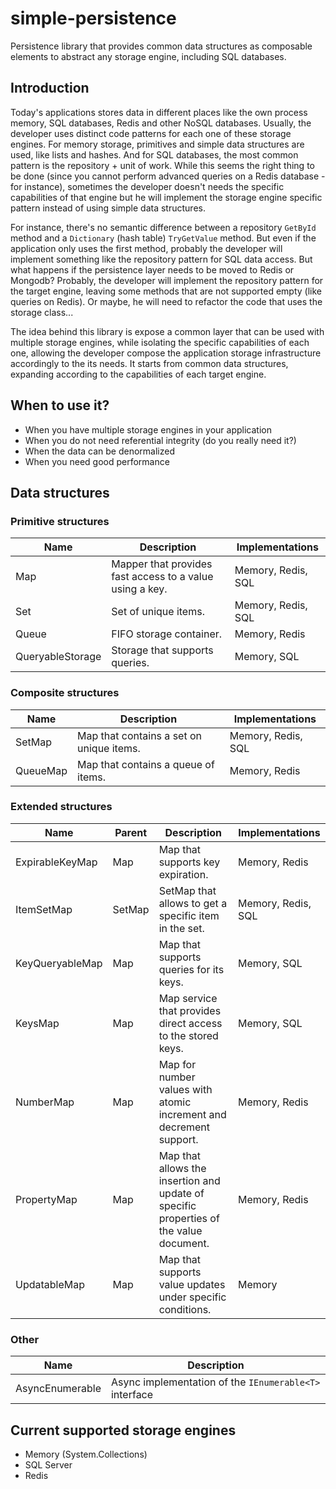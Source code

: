 # simple-persistence
Persistence library that provides common data structures as composable elements to abstract any storage engine, including SQL databases.

## Introduction

Today's applications stores data in different places like the own process memory, SQL databases, Redis and other NoSQL databases. Usually, the developer uses distinct code patterns for each one of these storage engines. For memory storage, primitives and simple data structures are used, like lists and hashes. And for SQL databases, the most common pattern is the repository + unit of work. While this seems the right thing to be done (since you cannot perform advanced queries on a Redis database - for instance), sometimes the developer doesn't needs the specific capabilities of that engine but he will implement the storage engine specific pattern instead of using simple data structures.

For instance, there's no semantic difference between a repository ```GetById``` method and a ```Dictionary``` (hash table) ```TryGetValue``` method. But even if the application only uses the first method, probably the developer will implement something like the repository pattern for SQL data access. But what happens if the persistence layer needs to be moved to Redis or Mongodb? Probably, the developer will implement the repository pattern for the target engine, leaving some methods that are not supported empty (like queries on Redis). Or maybe, he will need to refactor the code that uses the storage class...

The idea behind this library is expose a common layer that can be used with multiple storage engines, while isolating the specific capabilities of each one, allowing the developer compose the application storage infrastructure accordingly to the its needs. It starts from common data structures, expanding according to the capabilities of each target engine. 

## When to use it?

* When you have multiple storage engines in your application
* When you do not need referential integrity (do you really need it?)
* When the data can be denormalized
* When you need good performance

## Data structures

### Primitive structures

Name             | Description                                        | Implementations
-----------------|----------------------------------------------------|--------------- 
Map              | Mapper that provides fast access to a value using a key. | Memory, Redis, SQL
Set              | Set of unique items. | Memory, Redis, SQL
Queue            | FIFO storage container. | Memory, Redis
QueryableStorage | Storage that supports queries. | Memory, SQL

### Composite structures

Name     | Description                              | Implementations
---------|------------------------------------------|--------------- 
SetMap   | Map that contains a set on unique items. | Memory, Redis, SQL
QueueMap | Map that contains a queue of items.      | Memory, Redis

### Extended structures

Name             | Parent | Description                            | Implementations
-----------------|--------|----------------------------------------|---------
ExpirableKeyMap  | Map    | Map that supports key expiration.      | Memory, Redis
ItemSetMap       | SetMap | SetMap that allows to get a specific item in the set. | Memory, Redis, SQL
KeyQueryableMap  | Map    | Map that supports queries for its keys. | Memory, SQL
KeysMap          | Map    | Map service that provides direct access to the stored keys. | Memory, SQL
NumberMap        | Map    | Map for number values with atomic increment and decrement support. | Memory, Redis
PropertyMap      | Map    | Map that allows the insertion and update of specific properties of the value document. | Memory, Redis
UpdatableMap     | Map    | Map that supports value updates under specific conditions. | Memory

### Other

Name             | Description                                        
-----------------|------------------------------------------------------------
AsyncEnumerable  | Async implementation of the ```IEnumerable<T>``` interface 

## Current supported storage engines

* Memory (System.Collections)
* SQL Server
* Redis

